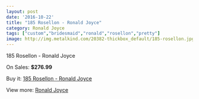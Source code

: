```yaml
---
layout: post
date: '2016-10-22'
title: "185 Rosellon - Ronald Joyce"
category: Ronald Joyce
tags: ["custom","bridesmaid","ronald","rosellon","pretty"]
image: http://img.metalkind.com/20382-thickbox_default/185-rosellon.jpg
---
```

185 Rosellon - Ronald Joyce

On Sales: **$276.99**
<a href="https://www.metalkind.com/en/ronald-joyce/8866-185-rosellon.html"><amp-img layout="responsive" width="600" height="600" src="//img.metalkind.com/20382-thickbox_default/185-rosellon.jpg" alt="185 Rosellon - Ronald Joyce 0" /></a>
<a href="https://www.metalkind.com/en/ronald-joyce/8866-185-rosellon.html"><amp-img layout="responsive" width="600" height="600" src="//img.metalkind.com/20383-thickbox_default/185-rosellon.jpg" alt="185 Rosellon - Ronald Joyce 1" /></a>

Buy it: [185 Rosellon - Ronald Joyce](https://www.metalkind.com/en/ronald-joyce/8866-185-rosellon.html "185 Rosellon - Ronald Joyce")

View more: [Ronald Joyce](https://www.metalkind.com/en/110-ronald-joyce "Ronald Joyce")